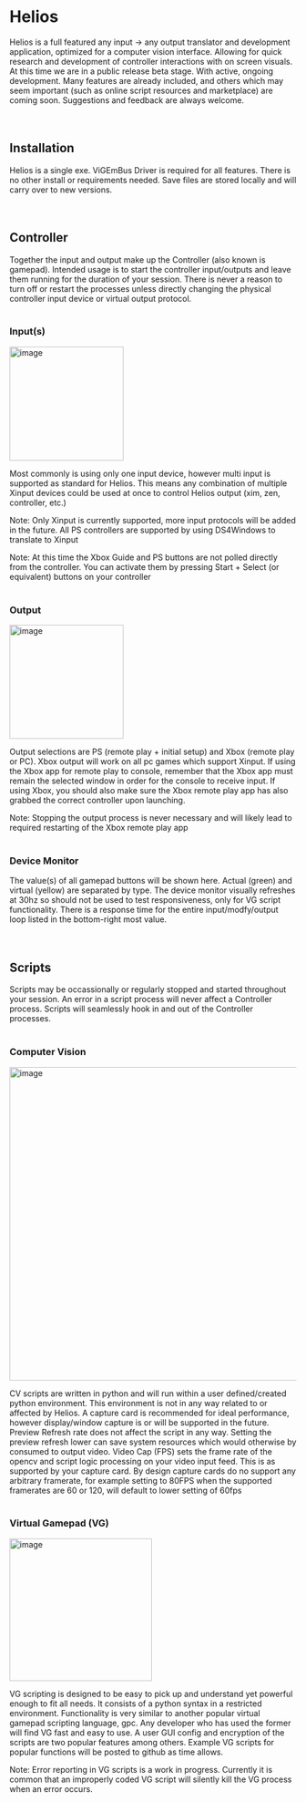 # Helios

Helios is a full featured any input -> any output translator and development application, optimized for a computer vision interface. Allowing for quick research and development of controller interactions with on screen visuals. At this time we are in a public release beta stage. With active, ongoing development. Many features are already included, and others which may seem important (such as online script resources and marketplace) are coming soon. Suggestions and feedback are always welcome.
<br>
<br>
<br>

## Installation
Helios is a single exe. ViGEmBus Driver is required for all features. There is no other install or requirements needed. Save files are stored locally and will carry over to new versions.
<br>
<br>
<br>

## Controller
Together the input and output make up the Controller (also known is gamepad). Intended usage is to start the controller input/outputs and leave them running for the duration of your session. There is never a reason to turn off or restart the processes unless directly changing the physical controller input device or virtual output protocol.
<br>
<br>

### Input(s)

<img width="200" alt="image" src="https://github.com/InputSense/Helios/assets/39347854/fbff339b-3555-42b3-bfb8-75aa5cbaff80">

Most commonly is using only one input device, however multi input is supported as standard for Helios. This means any combination of multiple Xinput devices could be used at once to control Helios output (xim, zen, controller, etc.)

Note: Only Xinput is currently supported, more input protocols will be added in the future. All PS controllers are supported by using DS4Windows to translate to Xinput

Note: At this time the Xbox Guide and PS buttons are not polled directly from the controller. You can activate them by pressing Start + Select (or equivalent) buttons on your controller
<br>
<br>

### Output

<img width="200" alt="image" src="https://github.com/InputSense/Helios/assets/39347854/603a416f-31d5-475a-9dcd-c4cf47cab81d">

Output selections are PS (remote play + initial setup) and Xbox (remote play or PC). Xbox output will work on all pc games which support Xinput. If using the Xbox app for remote play to console, remember that the Xbox app must remain the selected window in order for the console to receive input. If using Xbox, you should also make sure the Xbox remote play app has also grabbed the correct controller upon launching.

Note: Stopping the output process is never necessary and will likely lead to required restarting of the Xbox remote play app
<br>
<br>

### Device Monitor

The value(s) of all gamepad buttons will be shown here. Actual (green) and virtual (yellow) are separated by type. The device monitor visually refreshes at 30hz so should not be used to test responsiveness, only for VG script functionality. There is a response time for the entire input/modfy/output loop listed in the bottom-right most value.
<br>
<br>
<br>

## Scripts

Scripts may be occassionally or regularly stopped and started throughout your session. An error in a script process will never affect a Controller process. Scripts will seamlessly hook in and out of the Controller processes.
<br>
<br>

### Computer Vision

<img width="550" alt="image" src="https://github.com/InputSense/Helios/assets/39347854/1027bff8-f70d-4c76-93b2-64d697ee6b53">

CV scripts are written in python and will run within a user defined/created python environment. This environment is not in any way related to or affected by Helios. A capture card is recommended for ideal performance, however display/window capture is or will be supported in the future. Preview Refresh rate does not affect the script in any way. Setting the preview refresh lower can save system resources which would otherwise by consumed to output video. Video Cap (FPS) sets the frame rate of the opencv and script logic processing on your video input feed. This is as supported by your capture card. By design capture cards do no support any arbitrary framerate, for example setting to 80FPS when the supported framerates are 60 or 120, will default to lower setting of 60fps
<br>
<br>

### Virtual Gamepad (VG)

<img width="250" alt="image" src="https://github.com/InputSense/Helios/assets/39347854/daa6dde8-9aff-4cb0-988e-40409720f96b">

VG scripting is designed to be easy to pick up and understand yet powerful enough to fit all needs. It consists of a python syntax in a restricted environment. Functionality is very similar to another popular virtual gamepad scripting language, gpc. Any developer who has used the former will find VG fast and easy to use. A user GUI config and encryption of the scripts are two popular features among others. Example VG scripts for popular functions will be posted to github as time allows.

Note: Error reporting in VG scripts is a work in progress. Currently it is common that an improperly coded VG script will silently kill the VG process when an error occurs.







